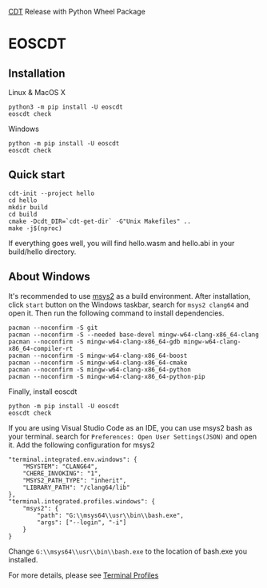 [CDT](https://github.com/uuosio/cdt) Release with Python Wheel Package

# EOSCDT

## Installation
Linux & MacOS X

```
python3 -m pip install -U eoscdt
eoscdt check
```

Windows

```
python -m pip install -U eoscdt
eoscdt check
```

## Quick start
```
cdt-init --project hello
cd hello
mkdir build
cd build
cmake -Dcdt_DIR=`cdt-get-dir` -G"Unix Makefiles" ..
make -j$(nproc)
```

If everything goes well, you will find hello.wasm and hello.abi in your build/hello directory.

## About Windows

It's recommended to use [msys2](https://www.msys2.org) as a build environment.
After installation, click `start` button on the Windows taskbar, search for `msys2 clang64` and open it.
Then run the following command to install dependencies.

```
pacman --noconfirm -S git
pacman --noconfirm -S --needed base-devel mingw-w64-clang-x86_64-clang
pacman --noconfirm -S mingw-w64-clang-x86_64-gdb mingw-w64-clang-x86_64-compiler-rt
pacman --noconfirm -S mingw-w64-clang-x86_64-boost
pacman --noconfirm -S mingw-w64-clang-x86_64-cmake
pacman --noconfirm -S mingw-w64-clang-x86_64-python
pacman --noconfirm -S mingw-w64-clang-x86_64-python-pip
```

Finally, install eoscdt
```
python -m pip install -U eoscdt
eoscdt check
```

If you are using Visual Studio Code as an IDE, you can use msys2 bash as your terminal.
search for `Preferences: Open User Settings(JSON)` and open it. Add the following configuration for msys2
```
"terminal.integrated.env.windows": {
    "MSYSTEM": "CLANG64",
    "CHERE_INVOKING": "1",
    "MSYS2_PATH_TYPE": "inherit",
    "LIBRARY_PATH": "/clang64/lib"
},
"terminal.integrated.profiles.windows": {
    "msys2": {
        "path": "G:\\msys64\\usr\\bin\\bash.exe",
        "args": ["--login", "-i"]
    }
}
```

Change `G:\\msys64\\usr\\bin\\bash.exe` to the location of bash.exe you installed.

For more details, please see [Terminal Profiles](https://code.visualstudio.com/docs/terminal/profiles#_configuring-profiles)
